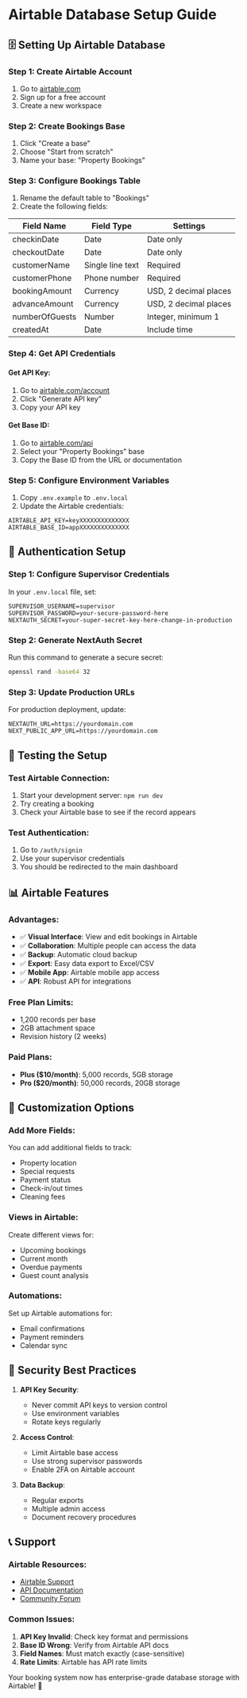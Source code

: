 # Airtable Database Setup Guide

## 🗄️ Setting Up Airtable Database

### Step 1: Create Airtable Account
1. Go to [airtable.com](https://airtable.com)
2. Sign up for a free account
3. Create a new workspace

### Step 2: Create Bookings Base
1. Click "Create a base"
2. Choose "Start from scratch"
3. Name your base: "Property Bookings"

### Step 3: Configure Bookings Table
1. Rename the default table to "Bookings"
2. Create the following fields:

| Field Name | Field Type | Settings |
|------------|------------|----------|
| checkinDate | Date | Date only |
| checkoutDate | Date | Date only |
| customerName | Single line text | Required |
| customerPhone | Phone number | Required |
| bookingAmount | Currency | USD, 2 decimal places |
| advanceAmount | Currency | USD, 2 decimal places |
| numberOfGuests | Number | Integer, minimum 1 |
| createdAt | Date | Include time |

### Step 4: Get API Credentials

#### Get API Key:
1. Go to [airtable.com/account](https://airtable.com/account)
2. Click "Generate API key"
3. Copy your API key

#### Get Base ID:
1. Go to [airtable.com/api](https://airtable.com/api)
2. Select your "Property Bookings" base
3. Copy the Base ID from the URL or documentation

### Step 5: Configure Environment Variables
1. Copy `.env.example` to `.env.local`
2. Update the Airtable credentials:
```env
AIRTABLE_API_KEY=keyXXXXXXXXXXXXXX
AIRTABLE_BASE_ID=appXXXXXXXXXXXXXX
```

## 🔐 Authentication Setup

### Step 1: Configure Supervisor Credentials
In your `.env.local` file, set:
```env
SUPERVISOR_USERNAME=supervisor
SUPERVISOR_PASSWORD=your-secure-password-here
NEXTAUTH_SECRET=your-super-secret-key-here-change-in-production
```

### Step 2: Generate NextAuth Secret
Run this command to generate a secure secret:
```bash
openssl rand -base64 32
```

### Step 3: Update Production URLs
For production deployment, update:
```env
NEXTAUTH_URL=https://yourdomain.com
NEXT_PUBLIC_APP_URL=https://yourdomain.com
```

## 🧪 Testing the Setup

### Test Airtable Connection:
1. Start your development server: `npm run dev`
2. Try creating a booking
3. Check your Airtable base to see if the record appears

### Test Authentication:
1. Go to `/auth/signin`
2. Use your supervisor credentials
3. You should be redirected to the main dashboard

## 📊 Airtable Features

### Advantages:
- ✅ **Visual Interface**: View and edit bookings in Airtable
- ✅ **Collaboration**: Multiple people can access the data
- ✅ **Backup**: Automatic cloud backup
- ✅ **Export**: Easy data export to Excel/CSV
- ✅ **Mobile App**: Airtable mobile app access
- ✅ **API**: Robust API for integrations

### Free Plan Limits:
- 1,200 records per base
- 2GB attachment space
- Revision history (2 weeks)

### Paid Plans:
- **Plus ($10/month)**: 5,000 records, 5GB storage
- **Pro ($20/month)**: 50,000 records, 20GB storage

## 🔧 Customization Options

### Add More Fields:
You can add additional fields to track:
- Property location
- Special requests
- Payment status
- Check-in/out times
- Cleaning fees

### Views in Airtable:
Create different views for:
- Upcoming bookings
- Current month
- Overdue payments
- Guest count analysis

### Automations:
Set up Airtable automations for:
- Email confirmations
- Payment reminders
- Calendar sync

## 🚨 Security Best Practices

1. **API Key Security**:
   - Never commit API keys to version control
   - Use environment variables
   - Rotate keys regularly

2. **Access Control**:
   - Limit Airtable base access
   - Use strong supervisor passwords
   - Enable 2FA on Airtable account

3. **Data Backup**:
   - Regular exports
   - Multiple admin access
   - Document recovery procedures

## 📞 Support

### Airtable Resources:
- [Airtable Support](https://support.airtable.com)
- [API Documentation](https://airtable.com/api)
- [Community Forum](https://community.airtable.com)

### Common Issues:
1. **API Key Invalid**: Check key format and permissions
2. **Base ID Wrong**: Verify from Airtable API docs
3. **Field Names**: Must match exactly (case-sensitive)
4. **Rate Limits**: Airtable has API rate limits

Your booking system now has enterprise-grade database storage with Airtable! 🎉

